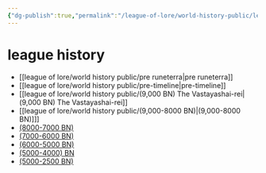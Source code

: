 ```yaml
---
{"dg-publish":true,"permalink":"/league-of-lore/world-history-public/league-history-home-page/","tags":["gardenEntry"]}
---
```


# league history


- [[league of lore/world history public/pre runeterra\|pre runeterra]]
- [[league of lore/world history public/pre-timeline\|pre-timeline]]
- [[league of lore/world history public/(9,000 BN) The Vastayashai-rei\|(9,000 BN) The Vastayashai-rei]]
- [[league of lore/world history public/(9,000-8000 BN)\|(9,000-8000 BN)]]]
- [(8000-7000 BN)](league%20of%20lore/world%20history%20public/(8000-7000%20BN).md)
- [(7000-6000 BN)](league%20of%20lore/world%20history%20public/(7000-6000%20BN).md)
- [(6000-5000 BN)](league%20of%20lore/world%20history%20public/(6000-5000%20BN).md)
- [(5000-4000) BN](league%20of%20lore/world%20history%20public/(5000-4000)%20BN.md)
- [(5000-2500 BN)](league%20of%20lore/world%20history%20public/(5000-2500%20BN).md)
